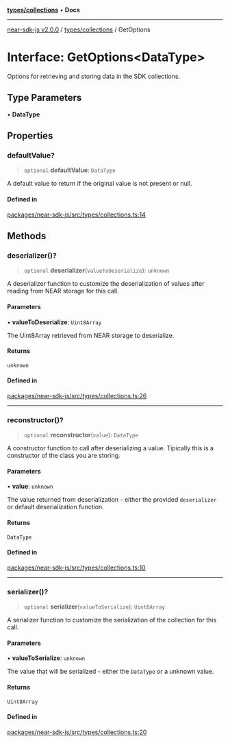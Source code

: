 [**types/collections**](../README.md) • **Docs**

***

[near-sdk-js v2.0.0](../../../packages.md) / [types/collections](../README.md) / GetOptions

# Interface: GetOptions\<DataType\>

Options for retrieving and storing data in the SDK collections.

## Type Parameters

• **DataType**

## Properties

### defaultValue?

> `optional` **defaultValue**: `DataType`

A default value to return if the original value is not present or null.

#### Defined in

[packages/near-sdk-js/src/types/collections.ts:14](https://github.com/dim-daskalov/near-sdk-js/blob/2106fc51376e2b231e6213142832df3fe72cc201/packages/near-sdk-js/src/types/collections.ts#L14)

## Methods

### deserializer()?

> `optional` **deserializer**(`valueToDeserialize`): `unknown`

A deserializer function to customize the deserialization of values after reading from NEAR storage for this call.

#### Parameters

• **valueToDeserialize**: `Uint8Array`

The Uint8Array retrieved from NEAR storage to deserialize.

#### Returns

`unknown`

#### Defined in

[packages/near-sdk-js/src/types/collections.ts:26](https://github.com/dim-daskalov/near-sdk-js/blob/2106fc51376e2b231e6213142832df3fe72cc201/packages/near-sdk-js/src/types/collections.ts#L26)

***

### reconstructor()?

> `optional` **reconstructor**(`value`): `DataType`

A constructor function to call after deserializing a value. Tipically this is a constructor of the class you are storing.

#### Parameters

• **value**: `unknown`

The value returned from deserialization - either the provided `deserializer` or default deserialization function.

#### Returns

`DataType`

#### Defined in

[packages/near-sdk-js/src/types/collections.ts:10](https://github.com/dim-daskalov/near-sdk-js/blob/2106fc51376e2b231e6213142832df3fe72cc201/packages/near-sdk-js/src/types/collections.ts#L10)

***

### serializer()?

> `optional` **serializer**(`valueToSerialize`): `Uint8Array`

A serializer function to customize the serialization of the collection for this call.

#### Parameters

• **valueToSerialize**: `unknown`

The value that will be serialized - either the `DataType` or a unknown value.

#### Returns

`Uint8Array`

#### Defined in

[packages/near-sdk-js/src/types/collections.ts:20](https://github.com/dim-daskalov/near-sdk-js/blob/2106fc51376e2b231e6213142832df3fe72cc201/packages/near-sdk-js/src/types/collections.ts#L20)
